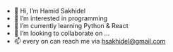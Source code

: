 - 👋 Hi, I’m Hamid Sakhidel
- 👀 I’m interested in programming
- 🌱 I’m currently learning Python & React
- 💞️ I’m looking to collaborate on ...
- 📫 every on can reach me via hsakhidel@gmail.com 

<!---
hsakhidel/hsakhidel is a ✨ special ✨ repository because its `README.md` (this file) appears on your GitHub profile.
You can click the Preview link to take a look at your changes.
--->

